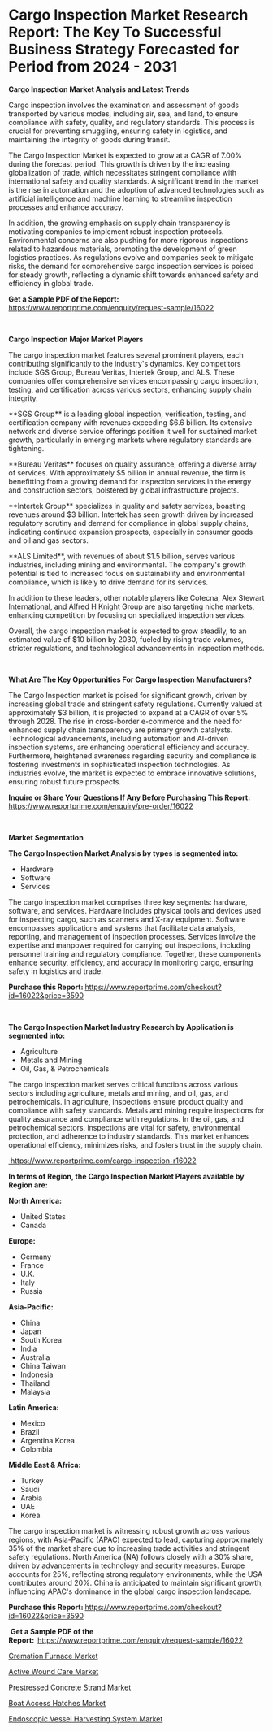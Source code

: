 <p><h1>Cargo Inspection Market Research Report: The Key To Successful Business Strategy Forecasted for Period from 2024 - 2031</h1></p><p><strong>Cargo Inspection Market Analysis and Latest Trends</strong></p>
<p><p>Cargo inspection involves the examination and assessment of goods transported by various modes, including air, sea, and land, to ensure compliance with safety, quality, and regulatory standards. This process is crucial for preventing smuggling, ensuring safety in logistics, and maintaining the integrity of goods during transit.</p><p>The Cargo Inspection Market is expected to grow at a CAGR of 7.00% during the forecast period. This growth is driven by the increasing globalization of trade, which necessitates stringent compliance with international safety and quality standards. A significant trend in the market is the rise in automation and the adoption of advanced technologies such as artificial intelligence and machine learning to streamline inspection processes and enhance accuracy.</p><p>In addition, the growing emphasis on supply chain transparency is motivating companies to implement robust inspection protocols. Environmental concerns are also pushing for more rigorous inspections related to hazardous materials, promoting the development of green logistics practices. As regulations evolve and companies seek to mitigate risks, the demand for comprehensive cargo inspection services is poised for steady growth, reflecting a dynamic shift towards enhanced safety and efficiency in global trade.</p></p>
<p><strong>Get a Sample PDF of the Report:&nbsp;</strong> <a href="https://www.reportprime.com/enquiry/request-sample/16022?utm_campaign=1461&utm_medium=2&utm_source=Github&utm_content=ia&utm_term=18102024&utm_id=cargo-inspection">https://www.reportprime.com/enquiry/request-sample/16022</a></p>
<p>&nbsp;</p>
<p><strong>Cargo Inspection Major Market Players</strong></p>
<p><p>The cargo inspection market features several prominent players, each contributing significantly to the industry's dynamics. Key competitors include SGS Group, Bureau Veritas, Intertek Group, and ALS. These companies offer comprehensive services encompassing cargo inspection, testing, and certification across various sectors, enhancing supply chain integrity.</p><p>**SGS Group** is a leading global inspection, verification, testing, and certification company with revenues exceeding $6.6 billion. Its extensive network and diverse service offerings position it well for sustained market growth, particularly in emerging markets where regulatory standards are tightening.</p><p>**Bureau Veritas** focuses on quality assurance, offering a diverse array of services. With approximately $5 billion in annual revenue, the firm is benefitting from a growing demand for inspection services in the energy and construction sectors, bolstered by global infrastructure projects.</p><p>**Intertek Group** specializes in quality and safety services, boasting revenues around $3 billion. Intertek has seen growth driven by increased regulatory scrutiny and demand for compliance in global supply chains, indicating continued expansion prospects, especially in consumer goods and oil and gas sectors.</p><p>**ALS Limited**, with revenues of about $1.5 billion, serves various industries, including mining and environmental. The company's growth potential is tied to increased focus on sustainability and environmental compliance, which is likely to drive demand for its services.</p><p>In addition to these leaders, other notable players like Cotecna, Alex Stewart International, and Alfred H Knight Group are also targeting niche markets, enhancing competition by focusing on specialized inspection services.</p><p>Overall, the cargo inspection market is expected to grow steadily, to an estimated value of $10 billion by 2030, fueled by rising trade volumes, stricter regulations, and technological advancements in inspection methods.</p></p>
<p>&nbsp;</p>
<p><strong>What Are The Key Opportunities For Cargo Inspection Manufacturers?</strong></p>
<p><p>The Cargo Inspection market is poised for significant growth, driven by increasing global trade and stringent safety regulations. Currently valued at approximately $3 billion, it is projected to expand at a CAGR of over 5% through 2028. The rise in cross-border e-commerce and the need for enhanced supply chain transparency are primary growth catalysts. Technological advancements, including automation and AI-driven inspection systems, are enhancing operational efficiency and accuracy. Furthermore, heightened awareness regarding security and compliance is fostering investments in sophisticated inspection technologies. As industries evolve, the market is expected to embrace innovative solutions, ensuring robust future prospects.</p></p>
<p><strong>Inquire or Share Your Questions If Any Before Purchasing This Report:</strong> <a href="https://www.reportprime.com/enquiry/pre-order/16022?utm_campaign=1461&utm_medium=2&utm_source=Github&utm_content=ia&utm_term=18102024&utm_id=cargo-inspection">https://www.reportprime.com/enquiry/pre-order/16022</a></p>
<p>&nbsp;</p>
<p><strong>Market Segmentation</strong></p>
<p><strong>The Cargo Inspection Market Analysis by types is segmented into:</strong></p>
<p><ul><li>Hardware</li><li>Software</li><li>Services</li></ul></p>
<p><p>The cargo inspection market comprises three key segments: hardware, software, and services. Hardware includes physical tools and devices used for inspecting cargo, such as scanners and X-ray equipment. Software encompasses applications and systems that facilitate data analysis, reporting, and management of inspection processes. Services involve the expertise and manpower required for carrying out inspections, including personnel training and regulatory compliance. Together, these components enhance security, efficiency, and accuracy in monitoring cargo, ensuring safety in logistics and trade.</p></p>
<p><strong>Purchase this Report:&nbsp;</strong><a href="https://www.reportprime.com/checkout?id=16022&price=3590&utm_campaign=1461&utm_medium=2&utm_source=Github&utm_content=ia&utm_term=18102024&utm_id=cargo-inspection">https://www.reportprime.com/checkout?id=16022&price=3590</a></p>
<p>&nbsp;</p>
<p><strong>The Cargo Inspection Market Industry Research by Application is segmented into:</strong></p>
<p><ul><li>Agriculture</li><li>Metals and Mining</li><li>Oil, Gas, & Petrochemicals</li></ul></p>
<p><p>The cargo inspection market serves critical functions across various sectors including agriculture, metals and mining, and oil, gas, and petrochemicals. In agriculture, inspections ensure product quality and compliance with safety standards. Metals and mining require inspections for quality assurance and compliance with regulations. In the oil, gas, and petrochemical sectors, inspections are vital for safety, environmental protection, and adherence to industry standards. This market enhances operational efficiency, minimizes risks, and fosters trust in the supply chain.</p></p>
<p><a href="https://www.reportprime.com/cargo-inspection-r16022?utm_campaign=1461&utm_medium=2&utm_source=Github&utm_content=ia&utm_term=18102024&utm_id=cargo-inspection">&nbsp;https://www.reportprime.com/cargo-inspection-r16022</a></p>
<p><strong>In terms of Region, the Cargo Inspection Market Players available by Region are:</strong></p>
<p>
    <p> <strong> North America: </strong>
        <ul>
            <li>United States</li>
            <li>Canada</li>
        </ul>
        </p> 
    <p> <strong> Europe: </strong>
        <ul>
            <li>Germany</li>
            <li>France</li>
            <li>U.K.</li>
            <li>Italy</li>
            <li>Russia</li>
        </ul>
        </p> 
    <p> <strong> Asia-Pacific: </strong>
        <ul>
            <li>China</li>
            <li>Japan</li>
            <li>South Korea</li>
            <li>India</li>
            <li>Australia</li>
            <li>China Taiwan</li>
            <li>Indonesia</li>
            <li>Thailand</li>
            <li>Malaysia</li>
        </ul>
        </p> 
    <p> <strong> Latin America: </strong>
        <ul>
            <li>Mexico</li>
            <li>Brazil</li>
            <li>Argentina Korea</li>
            <li>Colombia</li>
        </ul>
        </p> 
    <p> <strong> Middle East & Africa: </strong>
        <ul>
            <li>Turkey</li>
            <li>Saudi</li>
            <li>Arabia</li>
            <li>UAE</li>
            <li>Korea</li>
        </ul>
    </p>
    </p>
<p><p>The cargo inspection market is witnessing robust growth across various regions, with Asia-Pacific (APAC) expected to lead, capturing approximately 35% of the market share due to increasing trade activities and stringent safety regulations. North America (NA) follows closely with a 30% share, driven by advancements in technology and security measures. Europe accounts for 25%, reflecting strong regulatory environments, while the USA contributes around 20%. China is anticipated to maintain significant growth, influencing APAC's dominance in the global cargo inspection landscape.</p></p>
<p><strong>Purchase this Report: </strong><a href="https://www.reportprime.com/checkout?id=16022&price=3590&utm_campaign=1461&utm_medium=2&utm_source=Github&utm_content=ia&utm_term=18102024&utm_id=cargo-inspection">https://www.reportprime.com/checkout?id=16022&price=3590</a></p>
<p>&nbsp;<strong>Get a Sample PDF of the Report:&nbsp;&nbsp;</strong><a href="https://www.reportprime.com/enquiry/request-sample/16022?utm_campaign=1461&utm_medium=2&utm_source=Github&utm_content=ia&utm_term=18102024&utm_id=cargo-inspection">https://www.reportprime.com/enquiry/request-sample/16022</a></p>
<p><strong></strong></p>
<p><p><a href="https://www.linkedin.com/pulse/cremation-furnace-market-global-share-ranking-overall-sales-4mm5e?utm_campaign=1461&utm_medium=2&utm_source=Github&utm_content=ia&utm_term=18102024&utm_id=cargo-inspection">Cremation Furnace Market</a></p><p><a href="https://github.com/kyleetroxilbu/Market-Research-Report-List-1/blob/main/active-wound-care-market.md?utm_campaign=1461&utm_medium=2&utm_source=Github&utm_content=ia&utm_term=18102024&utm_id=cargo-inspection">Active Wound Care Market</a></p><p><a href="https://www.linkedin.com/pulse/prestressed-concrete-strand-market-growth-segmentation-regional-itvtf?utm_campaign=1461&utm_medium=2&utm_source=Github&utm_content=ia&utm_term=18102024&utm_id=cargo-inspection">Prestressed Concrete Strand Market</a></p><p><a href="https://issuu.com/reportprime-2/docs/boat-access-hatches-market-size-203_b91cd2ceae6598?utm_campaign=1461&utm_medium=2&utm_source=Github&utm_content=ia&utm_term=18102024&utm_id=cargo-inspection">Boat Access Hatches Market</a></p><p><a href="https://github.com/whitbyuhringenn/Market-Research-Report-List-1/blob/main/endoscopic-vessel-harvesting-system-market.md?utm_campaign=1461&utm_medium=2&utm_source=Github&utm_content=ia&utm_term=18102024&utm_id=cargo-inspection">Endoscopic Vessel Harvesting System Market</a></p></p>